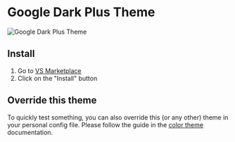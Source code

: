 # Google Dark Plus Theme

![Google Dark Plus Theme](https://i.ibb.co/FqWcJrC/google-dark-plus-theme.png)

## Install

1. Go to [VS Marketplace](https://marketplace.visualstudio.com/items?itemName=Codingtutorial.google-dark-plus)
2. Click on the "Install" button

## Override this theme

To quickly test something, you can also override this (or any other) theme in your personal config file. Please follow the guide in the [color theme](https://code.visualstudio.com/api/extension-guides/color-theme) documentation.